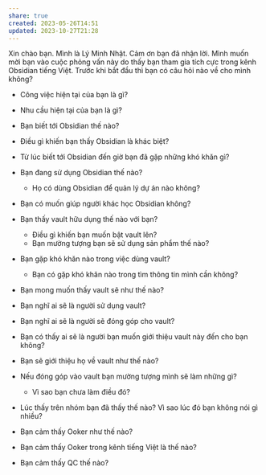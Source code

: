 ```yaml
---
share: true
created: 2023-05-26T14:51
updated: 2023-10-27T21:28
---
```

Xin chào bạn. Mình là Lý Minh Nhật. Cảm ơn bạn đã nhận lời. Mình muốn mời bạn vào cuộc phỏng vấn này do thấy bạn tham gia tích cực trong kênh Obsidian tiếng Việt. Trước khi bắt đầu thì bạn có câu hỏi nào về cho mình không?

- Công việc hiện tại của bạn là gì?
- Nhu cầu hiện tại của bạn là gì?

- Bạn biết tới Obsidian thế nào?
- Điều gì khiến bạn thấy Obsidian là khác biệt?
- Từ lúc biết tới Obsidian đến giờ bạn đã gặp những khó khăn gì?
- Bạn đang sử dụng Obsidian thế nào?
  -   Họ có dùng Obsidian để quản lý dự án nào không?
- Bạn có muốn giúp người khác học Obsidian không? 

- Bạn thấy vault hữu dụng thế nào với bạn? 
	- Điều gì khiến bạn muốn bật vault lên?
	- Bạn mường tượng bạn sẽ sử dụng sản phẩm thế nào?

- Bạn gặp khó khăn nào trong việc dùng vault?
	- Bạn có gặp khó khăn nào trong tìm thông tin mình cần không?

- Bạn mong muốn thấy vault sẽ như thế nào?
- Bạn nghĩ ai sẽ là người sử dụng vault?
- Bạn nghĩ ai sẽ là người sẽ đóng góp cho vault?
- Bạn có thấy ai sẽ là người bạn muốn giới thiệu vault này đến cho bạn không?
- Bạn sẽ giới thiệu họ về vault như thế nào?
- Nếu đóng góp vào vault bạn mường tượng mình sẽ làm những gì? 
    - Vì sao bạn chưa làm điều đó? 

- Lúc thấy trên nhóm bạn đã thấy thế nào? Vì sao lúc đó bạn không nói gì nhiều?



- Bạn cảm thấy Ooker như thế nào?
- Bạn cảm thấy Ooker trong kênh tiếng Việt là thế nào?
- Bạn cảm thấy QC thế nào?
